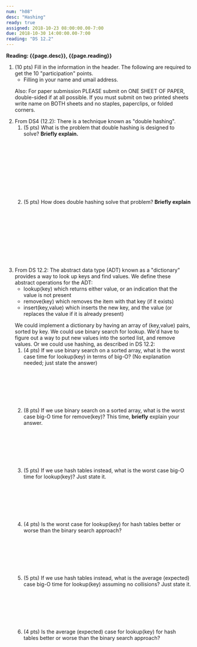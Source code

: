 ```yaml
---
num: "h08"
desc: "Hashing"
ready: true
assigned: 2018-10-23 08:00:00.00-7:00
due: 2018-10-30 14:00:00.00-7:00
reading: "DS 12.2"
---
```


<b>Reading: {{page.desc}}, {{page.reading}}</b>

<ol start="1">

<li>(10 pts) Fill in the information in the header. The following are required to get the 10 "participation" points.
    <ul>
    <li>Filling in your name and umail address.<br /></li>
    </ul>
    <p>Also: For paper submission PLEASE submit on ONE SHEET OF PAPER, double-sided if at all possible. If you must submit on two printed sheets write name on BOTH sheets and no staples, paperclips, or folded corners.<br />
    </p>
 </li>

  <li>From DS4 (12.2): There is a technique known as "double hashing".
  	<ol>
  		<li style='margin-bottom:12em;'>(5 pts) What is the problem that double hashing is designed to solve? <b>Briefly explain.</b></li>
  		<li style='margin-bottom:12em;'>(5 pts) How does double hashing solve that problem? <b>Briefly explain</b></li>
  	</ol>
  </li>

<div class="pagebreak"></div>

  <li>From DS 12.2: The abstract data type (ADT) known as a "dictionary" provides a way to look up keys and find values. We define these abstract operations for the ADT:
  	<ul>
  		<li> lookup(key) which returns either value, or an indication that the value is not present</li>
		<li> remove(key) which removes the item with that key (if it exists)</li>
		<li> insert(key,value) which inserts the new key, and the value (or replaces the value if it is already present)</li>
	</ul>
	<p></p>
We could implement a dictionary by having an array of (key,value) pairs, sorted by key. We could use binary search for lookup. We'd have to figure out a way to put new values into the sorted list, and remove values. Or we could use hashing, as described in DS 12.2:
	<ol>
	<li style='margin-bottom:8em;'>(4 pts) If we use binary search on a sorted array, what is the worst case time for lookup(key) in terms of big-O? (No explanation needed; just state the answer)</li>
	<li style='margin-bottom:8em;'>(8 pts) If we use binary search on a sorted array, what is the worst case big-O time for remove(key)? This time, <b>briefly</b> explain your answer.</li>
	<li style='margin-bottom:8em;'>(5 pts) If we use hash tables instead, what is the worst case big-O time for lookup(key)? Just state it.</li>
	<li style='margin-bottom:8em;'>(4 pts) Is the worst case for lookup(key) for hash tables better or worse than the binary search approach?</li>
	<li style='margin-bottom:8em;'>(5 pts) If we use hash tables instead, what is the average (expected) case big-O time for lookup(key) assuming no collisions? Just state it.</li>
	<li style='margin-bottom:8em;'>(4 pts) Is the average (expected) case for lookup(key) for hash tables better or worse than the binary search approach?</li>
</ol>
</li>
